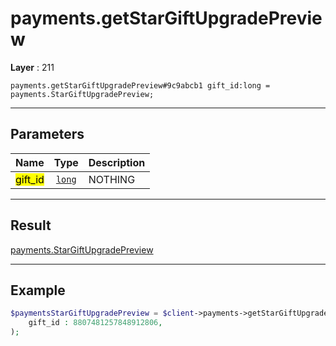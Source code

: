 # payments.getStarGiftUpgradePreview

**Layer** : 211

```tl
payments.getStarGiftUpgradePreview#9c9abcb1 gift_id:long = payments.StarGiftUpgradePreview;
```

---

## Parameters

| Name | Type | Description |
| :---: | :---: | :--- |
| <mark>gift_id</mark> | [`long`](type/long) | NOTHING |

---

## Result

[payments.StarGiftUpgradePreview](type/payments.StarGiftUpgradePreview)

---

## Example

```php
$paymentsStarGiftUpgradePreview = $client->payments->getStarGiftUpgradePreview(
	gift_id : 8807481257848912806,
);
```